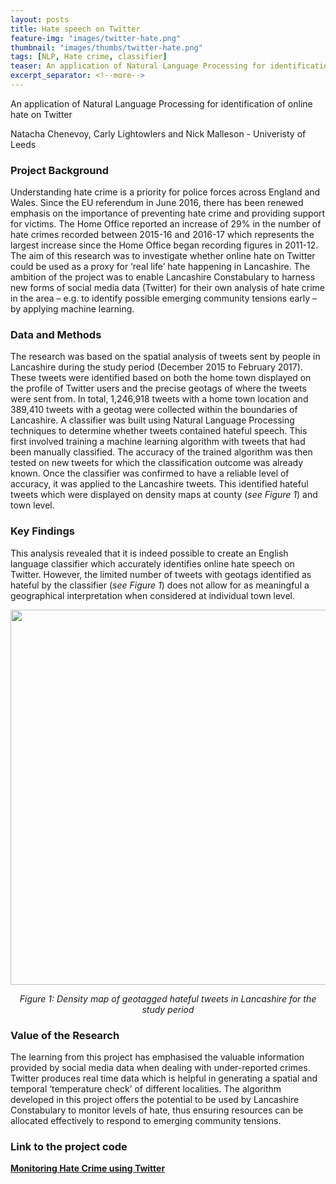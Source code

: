 ```yaml
---
layout: posts
title: Hate speech on Twitter
feature-img: "images/twitter-hate.png"
thumbnail: "images/thumbs/twitter-hate.png"
tags: [NLP, Hate crime, classifier]
teaser: An application of Natural Language Processing for identification of online hate on Twitter
excerpt_separator: <!--more-->
---
```


An application of Natural Language Processing for identification of online hate on Twitter
<!--more-->

Natacha Chenevoy, Carly Lightowlers and Nick Malleson - Univeristy of Leeds


### Project Background
Understanding hate crime is a priority for police forces across England and Wales. Since the EU referendum in June 2016, there has been renewed emphasis on the importance of preventing hate crime and providing support for victims. The Home Office reported an increase of 29% in the number of hate crimes recorded between 2015-16 and 2016-17 which represents the largest increase since the Home Office began recording figures in 2011-12.
The aim of this research was to investigate whether online hate on Twitter could be used as a proxy for ‘real life’ hate happening in Lancashire. The ambition of the project was to enable Lancashire Constabulary to harness new forms of social media data (Twitter) for their own analysis of hate crime in the area – e.g. to identify possible emerging community tensions early – by applying machine learning.


### Data and Methods
The research was based on the spatial analysis of tweets sent by people in Lancashire during the study period (December 2015 to February 2017). These tweets were identified based on both the home town displayed on the profile of Twitter users and the precise geotags of where the tweets were sent from. In total, 1,246,918 tweets with a home town location and 389,410 tweets with a geotag were collected within the boundaries of Lancashire.
A classifier was built using Natural Language Processing techniques to determine whether tweets contained hateful speech. This first involved training a machine learning algorithm with tweets that had been manually classified. The accuracy of the trained algorithm was then tested on new tweets for which the classification outcome was already known.
Once the classifier was confirmed to have a reliable level of accuracy, it was applied to the Lancashire tweets. This identified hateful tweets which were displayed on density maps at county (*see Figure 1*) and town level.


### Key Findings
This analysis revealed that it is indeed possible to create an English language classifier which accurately identifies online hate speech on Twitter.
However, the limited number of tweets with geotags identified as hateful by the classifier (*see Figure 1*) does not allow for as meaningful a geographical interpretation when considered at individual town level.

<p align="center">
  <img src="/images/Densitymap.png" height="600">
</p>
<p align="center">
  <em>Figure 1: Density map of geotagged hateful tweets in Lancashire for the study period</em>
</p>


### Value of the Research
The learning from this project has emphasised the valuable information provided by social media data when dealing with under-reported crimes. Twitter produces real time data which is helpful in generating a spatial and temporal ‘temperature check’ of different localities.
The algorithm developed in this project offers the potential to be used by Lancashire Constabulary to monitor levels of hate, thus ensuring resources can be allocated effectively to respond to emerging community tensions.


### Link to the project code

[**Monitoring Hate Crime using Twitter**](https://github.com/mednche/Hate-Crime-Project)

